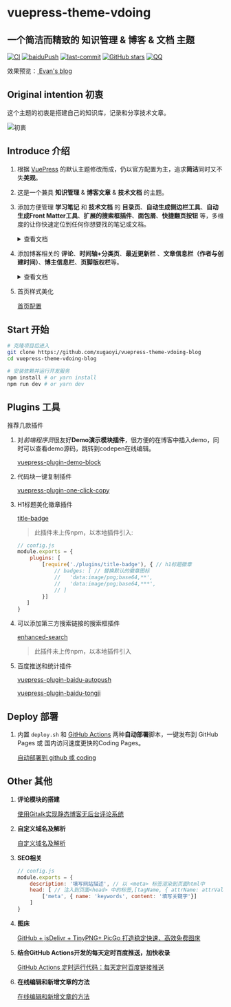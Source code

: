 # vuepress-theme-vdoing

## 一个简洁而精致的 知识管理 & 博客 & 文档  主题

[![CI](https://github.com/xugaoyi/vuepress-theme-vdoing-blog/workflows/CI/badge.svg)](https://github.com/xugaoyi/vuepress-theme-vdoing-blog/actions?query=workflow%3ACI) [![baiduPush](https://github.com/xugaoyi/vuepress-theme-vdoing-blog/workflows/baiduPush/badge.svg)](https://github.com/xugaoyi/vuepress-theme-vdoing-blog/actions?query=workflow%3AbaiduPush) [![last-commit](https://img.shields.io/github/last-commit/xugaoyi/vuepress-theme-vdoing-blog)](https://github.com/xugaoyi/vuepress-theme-vdoing-blog/commits/master) [![GitHub stars](https://img.shields.io/github/stars/xugaoyi/vuepress-theme-vdoing-blog)](https://github.com/xugaoyi/vuepress-theme-vdoing-blog/stargazers) [![QQ](https://img.shields.io/badge/撩我-894072666-brightgreen)](https://xugaoyi.com/about/#%E8%81%94%E7%B3%BB)

效果预览：[ Evan's blog](https://xugaoyi.com/)



## Original intention 初衷

这个主题的初衷是搭建自己的知识库，记录和分享技术文章。

![初衷](https://cdn.jsdelivr.net/gh/xugaoyi/image_store/blog/20200318125116.jpg)



## Introduce 介绍

1. 根据 [VuePress](https://vuepress.vuejs.org/zh/) 的默认主题修改而成，仍以官方配置为主，追求**简洁**同时又不失**美观**。

2. 这是一个兼具 **知识管理** & **博客文章** & **技术文档** 的主题。

3. 添加方便管理 **学习笔记** 和 **技术文档** 的 **目录页**、**自动生成侧边栏工具**、**自动生成Front Matter工具**、**扩展的搜索框插件**、**面包屑**、**快捷翻页按钮** 等，多维度的让你快速定位到任何你想要找的笔记或文档。

   <details>
    <summary>查看文档</summary>
    <ul>
        </li>
        <li>简单的<b>目录页</b>配置，查看 <a href="https://github.com/xugaoyi/vuepress-theme-vdoing-blog/issues/330">目录页配置</a>
        </li>
        <li><b>自动生成侧边栏工具</b> 让你拥有一个结构清晰的侧边栏，无需手动配置。<br/>
        <a href="https://github.com/xugaoyi/vuepress-theme-vdoing-blog/issues/113">根据目录自动生成侧边栏和分类标签的约定说明</a>
        </li>
        <li><b>自动生成Front Matter工具</b> 助你专注于写作，你无需给每个文件都手写front matter。<br/>
        <a href="https://github.com/xugaoyi/vuepress-theme-vdoing-blog/issues/324">自动生成Front Matter工具</a>
        </li>
        <li>
        可以添加第三方搜索链接的<a href="https://github.com/xugaoyi/vuepress-theme-vdoing-blog/blob/master/docs/.vuepress/plugins/enhanced-search/README.md">扩展的搜索框插件</a>
        </li>
       <li>
        	<b>面包屑</b>和<b>快捷翻页按钮</b>内置于主题，无需配置。（面包屑数据依赖于自动生成侧边栏工具）
        </li>
    </ul>
   </details>


4. 添加博客相关的 **评论**、**时间轴+分类页**、**最近更新栏** 、**文章信息栏（作者与创建时间）**、**博主信息栏**、**页脚版权栏**等。
   <details>
    <summary>查看文档</summary>
    <ul>
        <li><a href="https://github.com/dongyuanxin/vuepress-plugin-comment">评论栏插件</a>
        </li>
        <li><a href="https://github.com/xugaoyi/vuepress-theme-vdoing-blog/issues/331">时间轴+分类 页面配置</a> (分类数据依赖于自动生成侧边栏工具)
        </li>
        <li>
            <a href="https://github.com/xugaoyi/vuepress-theme-vdoing-blog/issues/335">文章信息栏（作者与创建时间）</a>
        </li>
        <li><a href="https://github.com/xugaoyi/vuepress-theme-vdoing-blog/issues/334">最近更新栏</a></li>
        <li><a href="https://github.com/xugaoyi/vuepress-theme-vdoing-blog/issues/336">博主信息栏</a></li>
        <li><a href="https://github.com/xugaoyi/vuepress-theme-vdoing-blog/issues/337">页脚版权栏</a></li>
    </ul>
   </details>
   
5. 首页样式美化

   [首页配置](https://github.com/xugaoyi/vuepress-theme-vdoing-blog/issues/338)


## Start 开始

```bash
# 克隆项目后进入
git clone https://github.com/xugaoyi/vuepress-theme-vdoing-blog
cd vuepress-theme-vdoing-blog

# 安装依赖并运行开发服务
npm install # or yarn install
npm run dev # or yarn dev
```

## Plugins 工具

推荐几款插件


1. 对*前端程序员*很友好**Demo演示模块插件**，很方便的在博客中插入demo，同时可以查看demo源码，跳转到codepen在线编辑。

   [vuepress-plugin-demo-block](https://www.npmjs.com/package/vuepress-plugin-demo-block)

2. 代码块一键复制插件

   [vuepress-plugin-one-click-copy](https://www.npmjs.com/package/vuepress-plugin-one-click-copy)

3. H1标题美化徽章插件

   [title-badge](https://github.com/xugaoyi/vuepress-theme-vdoing-blog/tree/master/docs/.vuepress/plugins/title-badge)

   > 此插件未上传npm，以本地插件引入:

   ```js
   // config.js
   module.exports = {
       plugins: [
           [require('./plugins/title-badge'), { // h1标题徽章
               // badges: [ // 替换默认的徽章图标
               //   'data:image/png;base64,**',
               //   'data:image/png;base64,***',
               // ]
           }]
      ]
   }
   ```

4. 可以添加第三方搜索链接的搜索框插件

   [enhanced-search](https://github.com/xugaoyi/vuepress-theme-vdoing-blog/blob/master/docs/.vuepress/plugins/enhanced-search/README.md)

   > 此插件未上传npm，以本地插件引入

5. 百度推送和统计插件

   [vuepress-plugin-baidu-autopush](https://www.npmjs.com/package/vuepress-plugin-baidu-autopush)

   [vuepress-plugin-baidu-tongji](https://www.npmjs.com/package/vuepress-plugin-baidu-tongji)

## Deploy 部署

1. 内置 `deploy.sh` 和 [GitHub Actions](https://github.com/features/actions) 两种**自动部署**脚本，一键发布到 GitHub Pages 或 国内访问速度更快的Coding Pages。

   [自动部署到 github 或 coding](https://github.com/xugaoyi/vuepress-theme-vdoing-blog/issues/325)



## Other 其他

1. **评论模块的搭建**

   [使用Gitalk实现静态博客无后台评论系统](https://xugaoyi.com/pages/1da0bf9a988eafe5/)

2. **自定义域名及解析**

   [自定义域名及解析](https://github.com/xugaoyi/vuepress-theme-vdoing-blog/issues/326)

3. **SEO相关**

   ```js
   // config.js
   module.exports = {
       description: '填写网站描述', // 以 <meta> 标签渲染到页面html中
       head: [ // 注入到页面<head> 中的标签,[tagName, { attrName: attrValue }]
           ['meta', { name: 'keywords', content: '填写关键字'}]
       ]
   }
   ```

4. **图床**

   [GitHub + jsDelivr + TinyPNG+ PicGo 打造稳定快速、高效免费图床](https://xugaoyi.com/pages/a5f73af5185fdf0a/)

5. **结合GitHub Actions开发的每天定时百度推送，加快收录**

   [GitHub Actions 定时运行代码：每天定时百度链接推送](https://xugaoyi.com/pages/f44d2f9ad04ab8d3/)

6. **在线编辑和新增文章的方法**

   [在线编辑和新增文章的方法](https://github.com/xugaoyi/vuepress-theme-vdoing-blog/issues/327)

